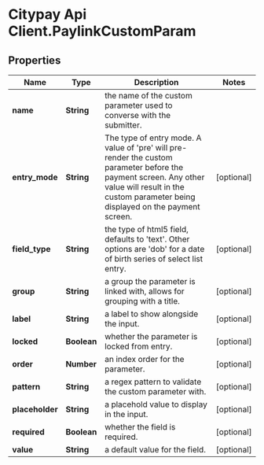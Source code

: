 # Citypay Api Client.PaylinkCustomParam

## Properties

Name | Type | Description | Notes
------------ | ------------- | ------------- | -------------
**name** | **String** | the name of the custom parameter used to converse with the submitter. | 
**entry_mode** | **String** | The type of entry mode. A value of &#39;pre&#39; will pre-render the custom parameter before the payment screen. Any other value will result in the custom parameter being displayed on the payment screen. | [optional] 
**field_type** | **String** | the type of html5 field, defaults to &#39;text&#39;. Other options are &#39;dob&#39; for a date of birth series of select list entry. | [optional] 
**group** | **String** | a group the parameter is linked with, allows for grouping with a title. | [optional] 
**label** | **String** | a label to show alongside the input. | [optional] 
**locked** | **Boolean** | whether the parameter is locked from entry. | [optional] 
**order** | **Number** | an index order for the parameter. | [optional] 
**pattern** | **String** | a regex pattern to validate the custom parameter with. | [optional] 
**placeholder** | **String** | a placehold value to display in the input. | [optional] 
**required** | **Boolean** | whether the field is required. | [optional] 
**value** | **String** | a default value for the field. | [optional] 


